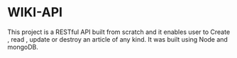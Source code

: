 # WIKI-API
This project is a RESTful API built from scratch and it enables user to Create , read , update or destroy an article of any kind. It was built using Node and mongoDB.

